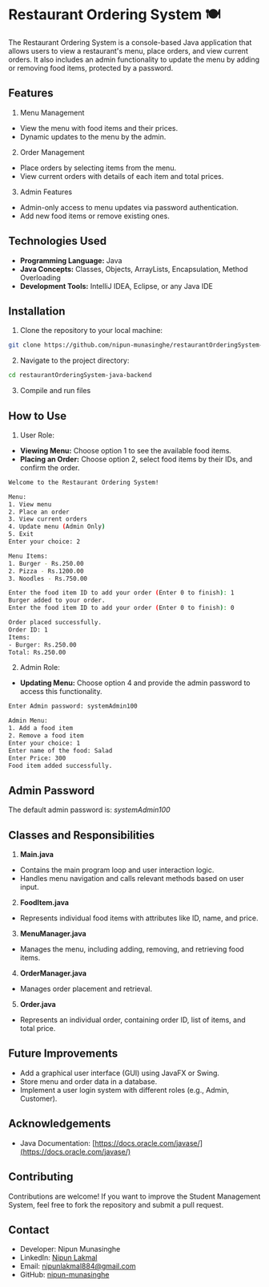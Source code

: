 
# Restaurant Ordering System 🍽️

The Restaurant Ordering System is a console-based Java application that allows users to view a restaurant's menu, place orders, and view current orders. It also includes an admin functionality to update the menu by adding or removing food items, protected by a password.


## Features

1. Menu Management
- View the menu with food items and their prices.
- Dynamic updates to the menu by the admin.

2. Order Management
- Place orders by selecting items from the menu.
- View current orders with details of each item and total prices.

3. Admin Features
- Admin-only access to menu updates via password authentication.
- Add new food items or remove existing ones.
## Technologies Used

- **Programming Language:** Java
- **Java Concepts:** Classes, Objects, ArrayLists, Encapsulation, Method Overloading
- **Development Tools:** IntelliJ IDEA, Eclipse, or any Java IDE


## Installation

1. Clone the repository to your local machine:
```bash
git clone https://github.com/nipun-munasinghe/restaurantOrderingSystem-java-backend.git
```
2. Navigate to the project directory:
```bash
cd restaurantOrderingSystem-java-backend
```
3. Compile and run files
## How to Use

1. User Role:
- **Viewing Menu:** Choose option 1 to see the available food items.
- **Placing an Order:** Choose option 2, select food items by their IDs, and confirm the order.
```bash
Welcome to the Restaurant Ordering System!

Menu:
1. View menu
2. Place an order
3. View current orders
4. Update menu (Admin Only)
5. Exit
Enter your choice: 2

Menu Items:
1. Burger - Rs.250.00
2. Pizza - Rs.1200.00
3. Noodles - Rs.750.00

Enter the food item ID to add your order (Enter 0 to finish): 1
Burger added to your order.
Enter the food item ID to add your order (Enter 0 to finish): 0

Order placed successfully.
Order ID: 1
Items:
- Burger: Rs.250.00
Total: Rs.250.00
```
2. Admin Role:

- **Updating Menu:** Choose option 4 and provide the admin password to access this functionality.
```bash
Enter Admin password: systemAdmin100

Admin Menu:
1. Add a food item
2. Remove a food item
Enter your choice: 1
Enter name of the food: Salad
Enter Price: 300
Food item added successfully.
```
## Admin Password
The default admin password is: *systemAdmin100*
## Classes and Responsibilities

1. **Main.java**
- Contains the main program loop and user interaction logic.
- Handles menu navigation and calls relevant methods based on user input.

2. **FoodItem.java**
- Represents individual food items with attributes like ID, name, and price.

3. **MenuManager.java**
- Manages the menu, including adding, removing, and retrieving food items.

4. **OrderManager.java**
- Manages order placement and retrieval.

5. **Order.java**
- Represents an individual order, containing order ID, list of items, and total price.
## Future Improvements

- Add a graphical user interface (GUI) using JavaFX or Swing.
- Store menu and order data in a database.
- Implement a user login system with different roles (e.g., Admin, Customer).
## Acknowledgements

- Java Documentation: [https://docs.oracle.com/javase/](https://docs.oracle.com/javase/)


## Contributing

Contributions are welcome! If you want to improve the Student Management System, feel free to fork the repository and submit a pull request.


## Contact

- Developer: Nipun Munasinghe
- LinkedIn: [Nipun Lakmal](https://www.linkedin.com/in/nipun-lakmal-b5b3652bb?utm_source=share&utm_campaign=share_via&utm_content=profile&utm_medium=ios_app)
- Email: [nipunlakmal884@gmail.com](mailto:nipunlakmal884@gmail.com)
- GitHub: [nipun-munasinghe](https://github.com/nipun-munasinghe)
